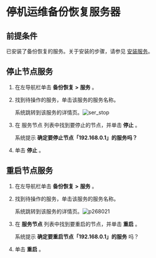 停机运维备份恢复服务器
================================

前提条件
-------------------------

已安装了备份恢复的服务。关于安装的步骤，请参见 [安装服务](t2071298.html#topic-2071298)。

停止节点服务
---------------------------

1. 在左导航栏单击 **备份恢复** **\>** **服务** 。

2. 找到待操作的服务，单击该服务的服务名称。

   系统跳转到该服务的详情页。![ser_stop](http://icms-x-dita.oss-cn-zhangjiakou.aliyuncs.com/xdita-output/zh-CN/task14977521/images/p268008.png?Expires=7258146976&OSSAccessKeyId=LTAIJfoPL6wmrirR&Signature=4Im9tlbGyAiiz8TPEVc4AwtaAX0%3D)

3. 在 服务节点 列表中找到要停止的节点，并单击 **停止** 。

   系统提示 **确定要停止节点「192.168.0.1」的服务吗？**

4. 单击 **停止** 。

重启节点服务
---------------------------

1. 在左导航栏单击 **备份恢复** **\>** **服务** 。

2. 找到待操作的服务，单击该服务的服务名称。

   系统跳转到该服务的详情页。![p268021](http://icms-x-dita.oss-cn-zhangjiakou.aliyuncs.com/xdita-output/zh-CN/task14977521/images/p268315.png?Expires=7258146976&OSSAccessKeyId=LTAIJfoPL6wmrirR&Signature=L5lFKASqN9EmdI1yGhENopvMPg0%3D)

3. 在 **服务节点** 列表中找到要重启的节点，并单击 **重启** 。

   系统提示 **确定要重启节点「192.168.0.1」的服务** 吗？

4. 单击 **重启** 。
